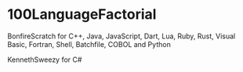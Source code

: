# 100LanguageFactorial
BonfireScratch for C++, Java, JavaScript, Dart, Lua, Ruby, Rust, Visual Basic, Fortran, Shell, Batchfile, COBOL and Python

KennethSweezy for C#
